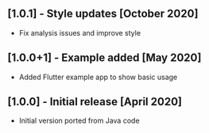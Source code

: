 ## [1.0.1] - Style updates [October 2020]

* Fix analysis issues and improve style

## [1.0.0+1] - Example added [May 2020]

* Added Flutter example app to show basic usage

## [1.0.0] - Initial release [April 2020]

* Initial version ported from Java code
